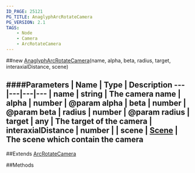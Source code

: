 ```yaml
---
ID_PAGE: 25121
PG_TITLE: AnaglyphArcRotateCamera
PG_VERSION: 2.1
TAGS:
    - Node
    - Camera
    - ArcRotateCamera
---
```

##new [AnaglyphArcRotateCamera](/classes/AnaglyphArcRotateCamera)(name, alpha, beta, radius, target, interaxialDistance, scene)

####Parameters
 | Name | Type | Description
---|---|---|---
 | name | string | The camera name
 | alpha | number | @param alpha
 | beta | number | @param beta
 | radius | number | @param radius
 | target | any | The target of the camera
 | interaxialDistance | number | 
 | scene | [Scene](/classes/Scene) | The scene which contain the camera
---

##Extends
 [ArcRotateCamera](/classes/ArcRotateCamera)


##Methods
